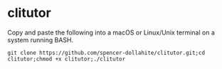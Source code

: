 # clitutor

Copy and paste the following into a macOS or Linux/Unix terminal on a system running BASH.
```
git clone https://github.com/spencer-dollahite/clitutor.git;cd clitutor;chmod +x clitutor;./clitutor
```
